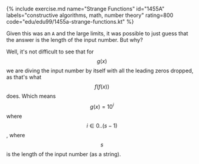 {% include exercise.md name="Strange Functions" id="1455A" labels="constructive algorithms, math, number theory" rating=800 code="edu/edu99/1455a-strange-functions.kt" %}

Given this was an `A` and the large limits, it was possible to just guess that the answer is the length of the input number.  But why?

Well, it's not difficult to see that for $$g(x)$$ we are diving the input number by itself with all the leading zeros dropped, as that's what $$f(f(x))$$ does.  Which means $$g(x) = 10^i$$ where $$i \in 0 .. (s-1)$$, where $$s$$ is the length of the input number (as a string).
